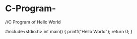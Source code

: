 # C-Program-
//C Program of Hello World

#include<stdio.h>
int main()
{
printf("Hello World");
return 0;
}
